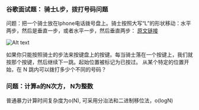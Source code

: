 ### 谷歌面试题： 骑士L步，拨打号码问题

问题：把一个骑士放在Iphone电话拨号盘上。骑士按照大写“L”的形状移动：水平两步，然后是垂直一步，或者水平一步，然后垂直两步：
[原文链接](https://medium.com/@alexgolec/google-interview-questions-deconstructed-the-knights-dialer-f780d516f029)
  
![Alt text](https://cdn-images-1.medium.com/max/1600/1*pE4b3hqGDv7pKivQTQZyPw.png)
  
  如果你只能按照骑士的步法来按键盘上的按键。每当骑士落在一个按键上，我们就按那个按键，然后继续下一跳。起始位置被标记为已按过。
从某个特定的位置开始，在 N 跳内可以拨打多少个不同的号码？

### 问题：计算a的N次方， N为整数
普通暴力计算时间复杂度为o(N), 可采用分治法和二进制移位法，o(logN)

